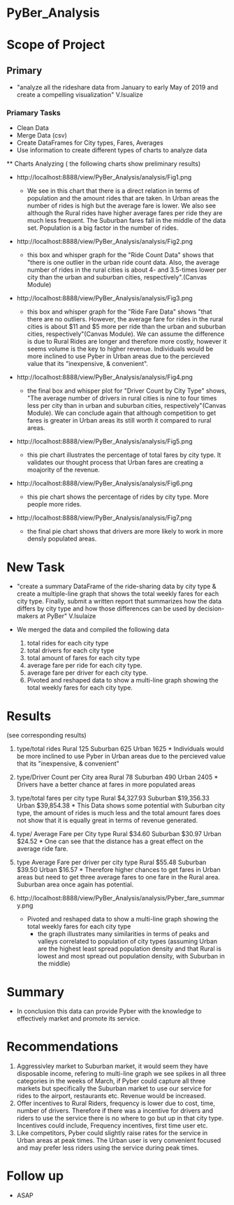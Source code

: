 # PyBer_Analysis
# Scope of Project

## Primary
 *  "analyze all the rideshare data from January to early May of 2019 and create a compelling visualization" V.Isualize

### Priamary Tasks 
 * Clean Data
 * Merge Data (csv)
 * Create DataFrames for City types, Fares, Averages
 * Use information to create different types of charts to analyze data 

** Charts Analyzing  ( the following charts show preliminary results)
  
  * http://localhost:8888/view/PyBer_Analysis/analysis/Fig1.png
    - We see in this chart that there is a direct relation in terms of population and the amount rides that are taken. In Urban areas the number of rides is high but the average fare is lower. We also see although the Rural rides have higher average fares per ride they are much less frequent. The Suburban fares fall in the middle of the data set. Population is a big factor in the number of rides. 
  
  * http://localhost:8888/view/PyBer_Analysis/analysis/Fig2.png
    - this box and whisper graph for the "Ride Count Data" shows that "there is one outlier in the urban ride count data. Also, the average number of rides in the rural cities is about 4- and 3.5-times lower per city than the urban and suburban cities, respectively".(Canvas Module)

 * http://localhost:8888/view/PyBer_Analysis/analysis/Fig3.png
    - this box and whisper graph for the "Ride Fare Data" shows "that there are no outliers. However, the average fare for rides in the rural cities is about $11 and $5 more per ride than the urban and suburban cities, respectively"(Canvas Module). We can assume the difference is due to Rural Rides are longer and therefore more costly, however it seems volume is the key to higher revenue. Individuals would be more inclined to use Pyber in Urban areas due to the percieved value that its "inexpensive, & convenient".
 
 * http://localhost:8888/view/PyBer_Analysis/analysis/Fig4.png
    - the final box and whisper plot for "Driver Count by City Type" shows, "The average number of drivers in rural cities is nine to four times less per city than in urban and suburban cities, respectively"(Canvas Module). We can conclude again that although competition to get fares is greater in Urban areas its still worth it compared to rural areas.
  
 * http://localhost:8888/view/PyBer_Analysis/analysis/Fig5.png 
    - this pie chart illustrates the percentage of total fares by city type. It validates our thought process that Urban fares are creating a moajority of the revenue.

 * http://localhost:8888/view/PyBer_Analysis/analysis/Fig6.png
    - this pie chart shows the percentage of rides by city type. More people more rides.
  
 * http://localhost:8888/view/PyBer_Analysis/analysis/Fig7.png
    - the final pie chart shows that drivers are more likely to work in more densly populated areas.
  
# New Task
  
  *  "create a summary DataFrame of the ride-sharing data by city type & create a multiple-line graph that shows the total weekly fares for each city type. Finally, submit a  written report that summarizes how the data differs by city type and how those differences can be used by decision-makers at PyBer" V.Isulaize
 
  * We merged the data and compiled the following data
      1) total rides for each city type
      2) total drivers for each city type
      3) total amount of fares for each city type
      4) average fare per ride for each city type. 
      5) average fare per driver for each city type. 
      6) Pivoted and reshaped data to show a multi-line graph showing the total weekly fares for each city type.

# Results 
(see corresponding results)

  1) type/total rides
        Rural        125
        Suburban     625
        Urban       1625
          * Individuals would be more inclined to use Pyber in Urban areas due to the percieved value that its "inexpensive, & convenient"
  
  2) type/Driver Count per City area
        Rural         78
        Suburban     490
        Urban       2405
          * Drivers have a better chance at fares in more populated areas
  
  3) type/total fares per city type
        Rural        $4,327.93
        Suburban    $19,356.33
        Urban       $39,854.38
           * This Data shows some potential with Suburban city type, the amount of rides is much less and the total amount fares does not show that it is equally great in terms              of revenue generated.
 
 4) type/ Average Fare per City type
        Rural       $34.60
        Suburban    $30.97
        Urban       $24.52 
            * One can see that the distance has a great effect on the average ride fare. 
  
  5) type Average Fare per driver per city type
        Rural       $55.48
        Suburban    $39.50
        Urban       $16.57
            * Therefore higher chances to get fares in Urban areas but need to get three average fares to one fare in the Rural area. Suburban area once again has potential.
   
   
   6)   http://localhost:8888/view/PyBer_Analysis/analysis/Pyber_fare_summary.png
          - Pivoted and reshaped data to show a multi-line graph showing the total weekly fares for each city type
            * the graph illustrates many similarities in terms of peaks and valleys correlated to population of city types (assuming Urban are the highest least spread                         population density and that Rural is lowest and most spread out population density, with Suburban in the middle) 

# Summary
   * In conclusion this data can provide Pyber with the knowledge to effectively market and promote its service.
#  Recommendations
  1) Aggressivley market to Suburban market, it would seem they have disposable income, refering to multi-line graph we see spikes in all three categories in the weeks of March,     if Pyber could capture all three markets but specifically the Suburban market to use our service for rides to the airport, restaurants etc. Revenue would be increased.
  2) Offer incentives to Rural Riders, frequency is lower due to cost, time, number of drivers. Therefore if there was a incentive for drivers and riders to use the service          there is no where to go but up in that city type. Incentives could include, Frequency incentives, first time user etc.
  3) Like competitors, Pyber could slightly raise rates for the service in Urban areas at peak times. The Urban user is very convenient focused and may prefer less riders using      the service during peak times.

# Follow up
* ASAP 
